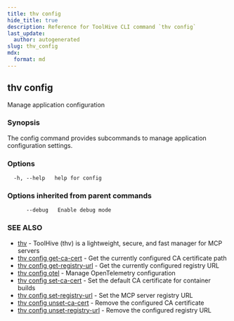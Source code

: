 ```yaml
---
title: thv config
hide_title: true
description: Reference for ToolHive CLI command `thv config`
last_update:
  author: autogenerated
slug: thv_config
mdx:
  format: md
---
```


## thv config

Manage application configuration

### Synopsis

The config command provides subcommands to manage application configuration settings.

### Options

```
  -h, --help   help for config
```

### Options inherited from parent commands

```
      --debug   Enable debug mode
```

### SEE ALSO

* [thv](thv.md)	 - ToolHive (thv) is a lightweight, secure, and fast manager for MCP servers
* [thv config get-ca-cert](thv_config_get-ca-cert.md)	 - Get the currently configured CA certificate path
* [thv config get-registry-url](thv_config_get-registry-url.md)	 - Get the currently configured registry URL
* [thv config otel](thv_config_otel.md)	 - Manage OpenTelemetry configuration
* [thv config set-ca-cert](thv_config_set-ca-cert.md)	 - Set the default CA certificate for container builds
* [thv config set-registry-url](thv_config_set-registry-url.md)	 - Set the MCP server registry URL
* [thv config unset-ca-cert](thv_config_unset-ca-cert.md)	 - Remove the configured CA certificate
* [thv config unset-registry-url](thv_config_unset-registry-url.md)	 - Remove the configured registry URL

